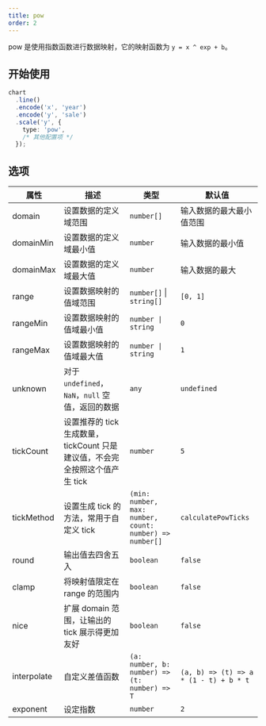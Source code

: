 ```yaml
---
title: pow
order: 2
---
```


pow 是使用指数函数进行数据映射，它的映射函数为 `y = x ^ exp + b`。

## 开始使用

```ts
chart
  .line()
  .encode('x', 'year')
  .encode('y', 'sale')
  .scale('y', {
    type: 'pow',
    /* 其他配置项 */
  });
```

## 选项

| 属性 | 描述 | 类型 | 默认值|
| -------------| ----------------------------------------------------------- | -----| -------|
| domain      | 设置数据的定义域范围                                            | `number[]` | 输入数据的最大最小值范围 |
| domainMin      | 设置数据的定义域最小值                                     | `number` | 输入数据的最小值 |
| domainMax      | 设置数据的定义域最大值                                           | `number` | 输入数据的最大 |
| range       | 设置数据映射的值域范围                                           | `number[]` \| `string[]` | `[0, 1]` |
| rangeMin       | 设置数据映射的值域最小值                                        | `number \| string` | `0` |
| rangeMax       | 设置数据映射的值域最大值                                      | `number \| string` | `1` |
| unknown     | 对于 `undefined`， `NaN`，`null` 空值，返回的数据                | `any` | `undefined` |
| tickCount   | 设置推荐的 tick 生成数量，tickCount 只是建议值，不会完全按照这个值产生 tick | `number` | `5` |
| tickMethod  | 设置生成 tick 的方法，常用于自定义 tick                           | `(min: number, max: number, count: number) => number[]`      | `calculatePowTicks` |
| round       | 输出值去四舍五入                                                | `boolean` | `false` |
| clamp       | 将映射值限定在 range 的范围内                                     | `boolean` | `false` |
| nice        | 扩展 domain 范围，让输出的 tick 展示得更加友好                     | `boolean` | `false` |
| interpolate | 自定义差值函数                                                  | `(a: number, b: number) => (t: number) => T` | `(a, b) => (t) => a * (1 - t) + b * t` |
| exponent      | 设定指数                                                    | `number` | `2` |
